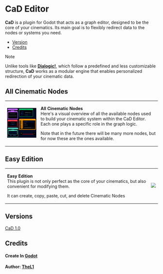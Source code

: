 # CaD Editor



  
**CaD** is a plugin for Godot that acts as a graph editor, designed to be the core of your cinematics. Its main goal is to flexibly redirect data to the nodes or systems you need.
- [Version](#versions)
- [Credits](#credits)

> [!NOTE]  
> Unlike tools like [**Dialogic!**](https://github.com/dialogic-godot/dialogic), which follow a predefined and less customizable structure, **CaD** works as a modular engine that enables personalized redirection of your cinematic data.

## All Cinematic Nodes
<table>
  <tr>
    <td>
      <img src="https://github.com/Proyecto-Carpincho/CaD-Editor/blob/main/To%20Readme/All%20Cinematic%20Nodes.png" width="300"/>
    </td>
    <td>
      <p><strong>All Cinematic Nodes</strong><br/>
      Here's a visual overview of all the available nodes used to build your cinematic system within the CaD Editor. Each one plays a specific role in the graph logic.</p><p>Note that in the future there will be many more nodes, but for now these are the ones available.</p>
    </td>
  </tr>
</table>

## Easy Edition

<table>
  <tr>
    <td>
      <p><strong>Easy Edition</strong><br/>
      This plugin is not only perfect as the core of your cinematics, but also convenient for modifying them.</p>
      <p>It can create, copy, paste, cut, and delete Cinematic Nodes</p>
    </td>
    <td>
      <img src="https://github.com/Proyecto-Carpincho/CaD-Editor/blob/main/To%20Readme/Editor%20Test.gif" width = "500"/>
    </td>
  </tr>
</table>

## Versions

[CaD 1.0](https://github.com/Proyecto-Carpincho/CaD-Editor/releases/tag/StableVersions)

## Credits
#### Create In [Godot](https://github.com/godotengine/godot)
#### **Author:** [TheL1](https://github.com/Luis-M-S)
